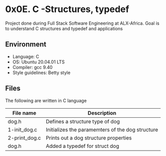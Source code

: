 # 0x0E. C -Structures, typedef
Project done during Full Stack Software Engineering at ALX-Africa. Goal is to understand C structures and typedef and applications

## Environment
* Language: C
* OS: Ubuntu 20.04.01 LTS
* Compiler: gcc 9.40
* Style guidelines: Betty style

## Files
The following are written in C language

File name | Description
 --- | ---
dog.h | Defines a structure type of dog
1-init_dog.c | Initializes the paramemters of the dog structure
2-print_dog.c | Prints out a dog structure properties
dog.h | Added a typedef for struct dog
